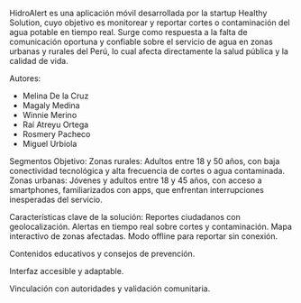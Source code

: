 HidroAlert es una aplicación móvil desarrollada por la startup Healthy Solution, cuyo objetivo es monitorear y reportar cortes o contaminación del agua potable en tiempo real. Surge como respuesta a la falta de comunicación oportuna y confiable sobre el servicio de agua en zonas urbanas y rurales del Perú, lo cual afecta directamente la salud pública y la calidad de vida.

Autores:
- Melina De la Cruz
- Magaly Medina
- Winnie Merino
- Raí Atreyu Ortega
- Rosmery Pacheco
- Miguel Urbiola

Segmentos Objetivo:
Zonas rurales: Adultos entre 18 y 50 años, con baja conectividad tecnológica y alta frecuencia de cortes o agua contaminada.
Zonas urbanas: Jóvenes y adultos entre 18 y 45 años, con acceso a smartphones, familiarizados con apps, que enfrentan interrupciones inesperadas del servicio.

Características clave de la solución:
Reportes ciudadanos con geolocalización.
Alertas en tiempo real sobre cortes y contaminación.
Mapa interactivo de zonas afectadas.
Modo offline para reportar sin conexión.

Contenidos educativos y consejos de prevención.

Interfaz accesible y adaptable.

Vinculación con autoridades y validación comunitaria.
